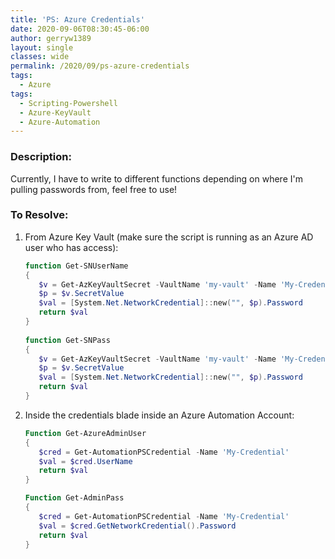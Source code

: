 ```yaml
---
title: 'PS: Azure Credentials'
date: 2020-09-06T08:30:45-06:00
author: gerryw1389
layout: single
classes: wide
permalink: /2020/09/ps-azure-credentials
tags:
  - Azure
tags:
  - Scripting-Powershell
  - Azure-KeyVault
  - Azure-Automation
---
```

<!--more-->

### Description:

Currently, I have to write to different functions depending on where I'm pulling passwords from, feel free to use!

### To Resolve:

1. From Azure Key Vault (make sure the script is running as an Azure AD user who has access):

   ```powershell
   function Get-SNUserName
   {
      $v = Get-AzKeyVaultSecret -VaultName 'my-vault' -Name 'My-Credential'
      $p = $v.SecretValue
      $val = [System.Net.NetworkCredential]::new("", $p).Password
      return $val
   }
      
   function Get-SNPass
   {
      $v = Get-AzKeyVaultSecret -VaultName 'my-vault' -Name 'My-Credential'
      $p = $v.SecretValue
      $val = [System.Net.NetworkCredential]::new("", $p).Password
      return $val
   }
   ```

2. Inside the credentials blade inside an Azure Automation Account:

   ```powershell
   Function Get-AzureAdminUser
   {
      $cred = Get-AutomationPSCredential -Name 'My-Credential'
      $val = $cred.UserName
      return $val
   }

   Function Get-AdminPass
   {
      $cred = Get-AutomationPSCredential -Name 'My-Credential'
      $val = $cred.GetNetworkCredential().Password
      return $val
   }
   ```
